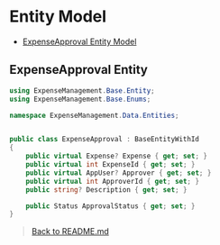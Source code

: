 # Entity Model

- [ExpenseApproval Entity Model](#expenseapproval-entity)

## ExpenseApproval Entity

```csharp
using ExpenseManagement.Base.Entity;
using ExpenseManagement.Base.Enums;

namespace ExpenseManagement.Data.Entities;


public class ExpenseApproval : BaseEntityWithId
{
    public virtual Expense? Expense { get; set; }
    public virtual int ExpenseId { get; set; }
    public virtual AppUser? Approver { get; set; }
    public virtual int ApproverId { get; set; }
    public string? Description { get; set; }

    public Status ApprovalStatus { get; set; }
}
```

> [Back to README.md](../../README.md#entities)

